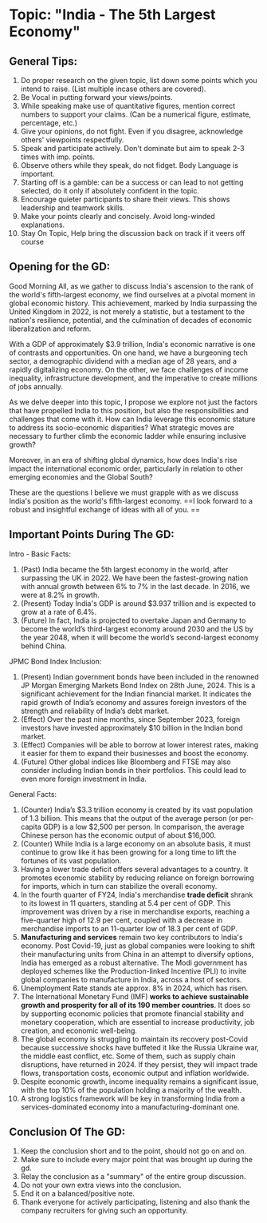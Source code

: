 # Topic: "India - The 5th Largest Economy"

## General Tips:
1. Do proper research on the given topic, list down some points which you intend to raise. (List multiple incase others are covered).
2. Be Vocal in putting forward your views/points.
3. While speaking make use of quantitative figures, mention correct numbers to support your claims. (Can be a numerical figure, estimate, percentage, etc.)
4. Give your opinions, do not fight. Even if you disagree, acknowledge others' viewpoints respectfully.
5. Speak and participate actively. Don't dominate but aim to speak 2-3 times with imp. points.
6. Observe others while they speak, do not fidget. Body Language is important.
7. Starting off is a gamble: can be a success or can lead to not getting selected, do it only if absolutely confident in the topic.
8. Encourage quieter participants to share their views. This shows leadership and teamwork skills.
9. Make your points clearly and concisely. Avoid long-winded explanations.
10. Stay On Topic, Help bring the discussion back on track if it veers off course

## Opening for the GD:
Good Morning All, as we gather to discuss India's ascension to the rank of the world's fifth-largest economy, we find ourselves at a pivotal moment in global economic history. This achievement, marked by India surpassing the United Kingdom in 2022, is not merely a statistic, but a testament to the nation's resilience, potential, and the culmination of decades of economic liberalization and reform.

With a GDP of approximately $3.9 trillion, India's economic narrative is one of contrasts and opportunities. On one hand, we have a burgeoning tech sector, a demographic dividend with a median age of 28 years, and a rapidly digitalizing economy. On the other, we face challenges of income inequality, infrastructure development, and the imperative to create millions of jobs annually.

As we delve deeper into this topic, I propose we explore not just the factors that have propelled India to this position, but also the responsibilities and challenges that come with it. How can India leverage this economic stature to address its socio-economic disparities? What strategic moves are necessary to further climb the economic ladder while ensuring inclusive growth?

Moreover, in an era of shifting global dynamics, how does India's rise impact the international economic order, particularly in relation to other emerging economies and the Global South?

These are the questions I believe we must grapple with as we discuss India's position as the world's fifth-largest economy. ==I look forward to a robust and insightful exchange of ideas with all of you. ==


## Important Points During The GD:
Intro - Basic Facts:
1. (Past) India became the 5th largest economy in the world, after surpassing the UK in 2022. We have been the fastest-growing nation with annual growth between 6% to 7% in the last decade. In 2016, we were at 8.2% in growth.
2. (Present) Today India's GDP is around $3.937 trillion and is expected to grow at a rate of 6.4%.
3. (Future) In fact, India is projected to overtake Japan and Germany to become the world’s third-largest economy around 2030 and the US by the year 2048, when it will become the world’s second-largest economy behind China.

JPMC Bond Index Inclusion:
1. (Present) Indian government bonds have been included in the renowned JP Morgan Emerging Markets Bond Index on 28th June, 2024. This is a significant achievement for the Indian financial market. It indicates the rapid growth of India’s economy and assures foreign investors of the strength and reliability of India’s debt market.
2. (Effect) Over the past nine months, since September 2023, foreign investors have invested approximately $10 billion in the Indian bond market.
3. (Effect) Companies will be able to borrow at lower interest rates, making it easier for them to expand their businesses and boost the economy.
4. (Future) Other global indices like Bloomberg and FTSE may also consider including Indian bonds in their portfolios. This could lead to even more foreign investment in India.

General Facts:
1. (Counter) India’s $3.3 trillion economy is created by its vast population of 1.3 billion. This means that the output of the average person (or per-capita GDP) is a low $2,500 per person. In comparison, the average Chinese person has the economic output of about $16,000.
2. (Counter) While India is a large economy on an absolute basis, it must continue to grow like it has been growing for a long time to lift the fortunes of its vast population.
3. Having a lower trade deficit offers several advantages to a country. It promotes economic stability by reducing reliance on foreign borrowing for imports, which in turn can stabilize the overall economy. 
4. In the fourth quarter of FY24, India's merchandise **trade deficit** shrank to its lowest in 11 quarters, standing at 5.4 per cent of GDP. This improvement was driven by a rise in merchandise exports, reaching a five-quarter high of 12.9 per cent, coupled with a decrease in merchandise imports to an 11-quarter low of 18.3 per cent of GDP.
5. **Manufacturing and services** remain two key contributors to India's economy. Post Covid-19, just as global companies were looking to shift their manufacturing units from China in an attempt to diversify options, India has emerged as a robust alternative. The Modi government has deployed schemes like the Production-linked Incentive (PLI) to invite global companies to manufacture in India, across a host of sectors.
6. Unemployment Rate stands ate approx. 8% in 2024, which has risen.
7. The International Monetary Fund (IMF) **works to achieve sustainable growth and prosperity for all of its 190 member countries**. It does so by supporting economic policies that promote financial stability and monetary cooperation, which are essential to increase productivity, job creation, and economic well-being.
8. The global economy is struggling to maintain its recovery post-Covid because successive shocks have buffeted it like the Russia Ukraine war, the middle east conflict, etc. Some of them, such as supply chain disruptions, have returned in 2024. If they persist, they will impact trade flows, transportation costs, economic output and inflation worldwide.
9. Despite economic growth, income inequality remains a significant issue, with the top 10% of the population holding a majority of the wealth.
10. A strong logistics framework will be key in transforming India from a services-dominated economy into a manufacturing-dominant one.

## Conclusion Of The GD:
1. Keep the conclusion short and to the point, should not go on and on.
2. Make sure to include every major point that was brought up during the gd.
3. Relay the conclusion as a "summary" of the entire group discussion.
4. Do not your own extra views into the conclusion.
5. End it on a balanced/positive note.
6. Thank everyone for actively participating, listening and also thank the company recruiters for giving such an opportunity.